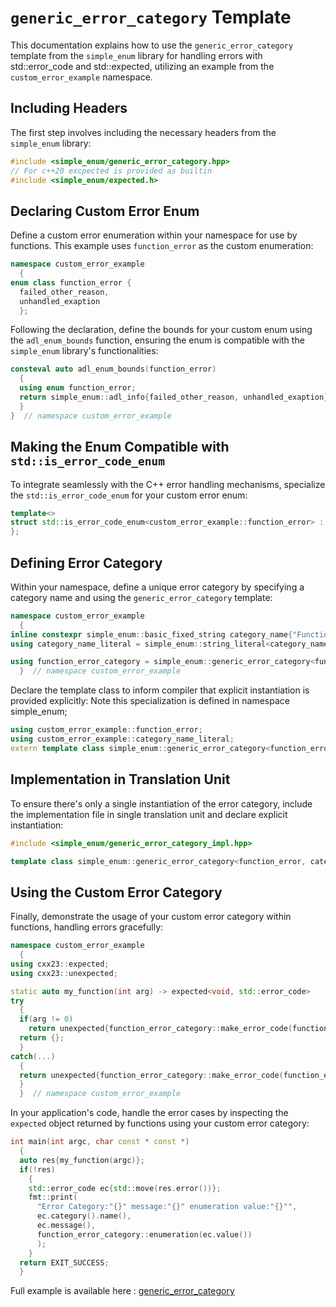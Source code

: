 
# `generic_error_category` Template

This documentation explains how to use the `generic_error_category` template from the `simple_enum` library for handling errors with std::error_code and std::expected, utilizing an example from the `custom_error_example` namespace.

## Including Headers

The first step involves including the necessary headers from the `simple_enum` library:

```cpp
#include <simple_enum/generic_error_category.hpp>
// For c++20 excpected is provided as builtin
#include <simple_enum/expected.h>
```

## Declaring Custom Error Enum

Define a custom error enumeration within your namespace for use by functions. This example uses `function_error` as the custom enumeration:

```cpp
namespace custom_error_example 
  {
enum class function_error {
  failed_other_reason,
  unhandled_exaption
  };
```

Following the declaration, define the bounds for your custom enum using the `adl_enum_bounds` function, ensuring the enum is compatible with the `simple_enum` library's functionalities:

```cpp
consteval auto adl_enum_bounds(function_error) 
  {
  using enum function_error;
  return simple_enum::adl_info{failed_other_reason, unhandled_exaption};
  }
}  // namespace custom_error_example
```

## Making the Enum Compatible with `std::is_error_code_enum`

To integrate seamlessly with the C++ error handling mechanisms, specialize the `std::is_error_code_enum` for your custom error enum:

```cpp
template<>
struct std::is_error_code_enum<custom_error_example::function_error> : true_type {
};
```

## Defining Error Category

Within your namespace, define a unique error category by specifying a category name and using the `generic_error_category` template:

```cpp
namespace custom_error_example 
  {
inline constexpr simple_enum::basic_fixed_string category_name{"Function Error Category Name"};
using category_name_literal = simple_enum::string_literal<category_name>;

using function_error_category = simple_enum::generic_error_category<function_error, category_name_literal>;
  }  // namespace custom_error_example
```

Declare the template class to inform compiler that explicit instantiation is provided explicitly:
Note this specialization is defined in namespace simple_enum;

```cpp
using custom_error_example::function_error;
using custom_error_example::category_name_literal;
extern template class simple_enum::generic_error_category<function_error, category_name_literal>;
```

## Implementation in Translation Unit

To ensure there's only a single instantiation of the error category, include the implementation file in single translation unit and declare explicit instantiation:

```cpp
#include <simple_enum/generic_error_category_impl.hpp>

template class simple_enum::generic_error_category<function_error, category_name_literal>;
```

## Using the Custom Error Category

Finally, demonstrate the usage of your custom error category within functions, handling errors gracefully:

```cpp
namespace custom_error_example 
  {
using cxx23::expected;
using cxx23::unexpected;

static auto my_function(int arg) -> expected<void, std::error_code> 
try
  {
  if(arg != 0)
    return unexpected{function_error_category::make_error_code(function_error::failed_other_reason)};
  return {};
  }
catch(...) 
  {
  return unexpected{function_error_category::make_error_code(function_error::unhandled_exaption)};
  }
  }  // namespace custom_error_example
```

In your application's code, handle the error cases by inspecting the `expected` object returned by functions using your custom error category:

```cpp
int main(int argc, char const * const *) 
  {
  auto res{my_function(argc)};
  if(!res) 
    {
    std::error_code ec{std::move(res.error())};
    fmt::print(
      "Error Category:"{}" message:"{}" enumeration value:"{}"",
      ec.category().name(),
      ec.message(),
      function_error_category::enumeration(ec.value())
      );
    }
  return EXIT_SUCCESS;
  }
```

Full example is available here : [generic_error_category](https://github.com/arturbac/simple_enum/blob/master/examples/generic_error_category.cc)
